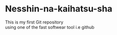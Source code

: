 # Nesshin-na-kaihatsu-sha
This is my first Git repository
<br>
using one of the fast softwear tool i.e github
